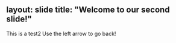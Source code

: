 
layout: slide
title: "Welcome to our second slide!"
---
This is a test2
Use the left arrow to go back!